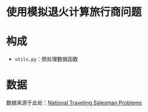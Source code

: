 # 使用模拟退火计算旅行商问题

# 构成
- `utils.py`：预处理数据函数

# 数据
数据来源于此处：[National Traveling Salesman Problems](https://www.math.uwaterloo.ca/tsp/world/countries.html)